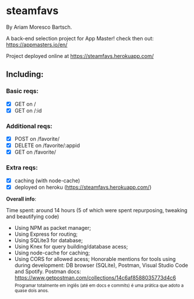 # steamfavs
By Ariam Moresco Bartsch.
  
A back-end selection project for App Master! check then out: https://appmasters.io/en/

Project deployed online at https://steamfavs.herokuapp.com/

## Including: 

### Basic reqs:
- [x] GET on /
- [x] GET on /:id

### Additional reqs:
- [x] POST on /favorite/
- [x] DELETE on /favorite/:appid
- [x] GET on /favorite/

### Extra reqs:
- [x] caching (with node-cache)
- [x] deployed on heroku (https://steamfavs.herokuapp.com/)

**Overall info**:

Time spent: around 14 hours (5 of which were spent repurposing, tweaking and beautifying code)
- Using NPM as packet manager;
- Using Express for routing;
- Using SQLite3 for database;
- Using Knex for query building/database acess;
- Using node-cache for caching;
- Using CORS for allowed acess;
Honorable mentions for tools using during development: DB browser (SQLite), Postman, Visual Studio Code and Spotify.
Postman docs: https://www.getpostman.com/collections/14c6af8588035773d4c6
<sub>Programar totalmente em inglês (até em docs e commits) é uma prática que adoto a quase dois anos.<sub>
